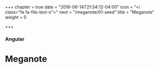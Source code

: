 +++
chapter = true
date = "2016-06-14T21:34:12-04:00"
icon = "<i class=\"fa fa-file-text-o\"></i>"
next = "/meganote/01-seed"
title = "Meganote"
weight = 0

+++

### Angular

# Meganote
